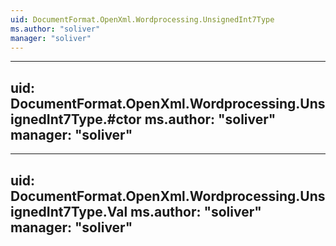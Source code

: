 ```yaml
---
uid: DocumentFormat.OpenXml.Wordprocessing.UnsignedInt7Type
ms.author: "soliver"
manager: "soliver"
---
```


---
uid: DocumentFormat.OpenXml.Wordprocessing.UnsignedInt7Type.#ctor
ms.author: "soliver"
manager: "soliver"
---

---
uid: DocumentFormat.OpenXml.Wordprocessing.UnsignedInt7Type.Val
ms.author: "soliver"
manager: "soliver"
---
